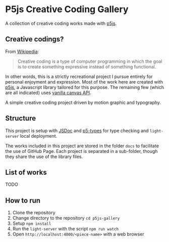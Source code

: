 # P5js Creative Coding Gallery

A collection of creative coding works made with [p5js](https://p5js.org/).

## Creative codings?

From [Wikipedia](https://en.wikipedia.org/wiki/Creative_coding):

> Creative coding is a type of computer programming in which the goal is to create something expressive instead of something functional.

In other words, this is a strictly recreational project I pursue entirely for personal enjoyment and expression. Most of the work here are created with [p5js](https://p5js.org/), a Javascript library tailored for this purpose. The remaining few (which are all indicated) uses [vanilla canvas API](https://developer.mozilla.org/en-US/docs/Web/API/Canvas_API).

A simple creative coding project driven by motion graphic and typography.
## Structure

This project is setup with [JSDoc](https://www.typescriptlang.org/docs/handbook/jsdoc-supported-types.html) and [p5-types](https://github.com/p5-types/p5.ts) for type checking and `light-server` local deployment.

The works included in this project are stored in the folder `docs` to facilitate the use of GitHub Page. Each project is separated in a sub-folder, though they share the use of the library files.

## List of works

TODO
## How to run

1. Clone the repository
2. Change directory to the repository `cd p5js-gallery`
3. Setup `npm install`
4. Run the `light-server` with the script `npm run watch`
5. Open `http://localhost:4000/<piece-name>` with a web browser